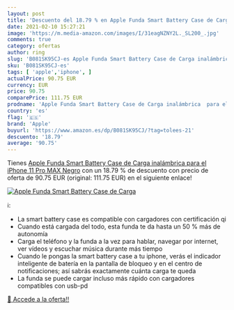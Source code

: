 ```yaml
---
layout: post
title: 'Descuento del 18.79 % en Apple Funda Smart Battery Case de Carga '
date: 2021-02-10 15:27:21
image: 'https://m.media-amazon.com/images/I/31eagNZNY2L._SL200_.jpg'
comments: true
category: ofertas
author: ring
slug: 'B081SK95CJ-es Apple Funda Smart Battery Case de Carga inalámbrica para...'
sku: 'B081SK95CJ-es'
tags: [ 'apple','iphone', ]
actualPrice: 90.75 EUR
currency: EUR
price: 90.75
comparePrice: 111.75 EUR
prodname: 'Apple Funda Smart Battery Case de Carga inalámbrica  para el iPhone 11 Pro MAX   Negro'
country: 'es'
flag: '🇪🇸'
brand: 'Apple'
buyurl: 'https://www.amazon.es/dp/B081SK95CJ/?tag=tolees-21'
descuento: '18.79'
average: '90.75'
---
```


Tienes [Apple Funda Smart Battery Case de Carga inalámbrica  para el iPhone 11 Pro MAX   Negro](https://www.amazon.es/dp/B081SK95CJ/?tag=tolees-21) con un 18.79 % de descuento con precio de oferta de 90.75 EUR (original: 111.75 EUR) en el siguiente enlace!

[![Apple Funda Smart Battery Case de Carga ](https://m.media-amazon.com/images/I/31eagNZNY2L._SL200_.jpg)](https://www.amazon.es/dp/B081SK95CJ/?tag=tolees-21)

ℹ️:

- La smart battery case es compatible con cargadores con certificación qi
- Cuando está cargada del todo, esta funda te da hasta un 50 % más de autonomía
- Carga el teléfono y la funda a la vez para hablar, navegar por internet, ver vídeos y escuchar música durante más tiempo
- Cuando le pongas la smart battery case a tu iphone, verás el indicador inteligente de batería en la pantalla de bloqueo y en el centro de notificaciones; así sabrás exactamente cuánta carga te queda
- La funda se puede cargar incluso más rápido con cargadores compatibles con usb-pd

[🛒 Accede a la oferta!!](https://www.amazon.es/dp/B081SK95CJ/?tag=tolees-21)
